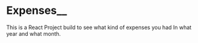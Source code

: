 # Expenses__

This is a React Project build to see what kind of expenses you had In what year and what month.
 
